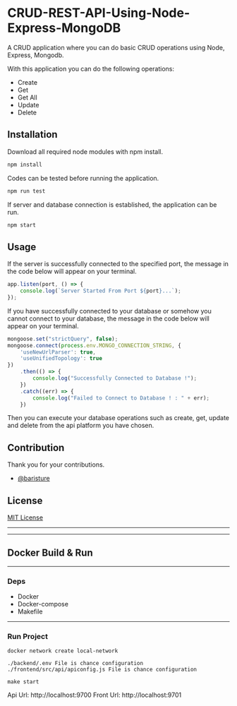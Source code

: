# CRUD-REST-API-Using-Node-Express-MongoDB

A CRUD application where you can do basic CRUD operations using Node, Express, Mongodb.

With this application you can do the following operations:

- Create
- Get
- Get All
- Update
- Delete

## Installation

Download all required node modules with npm install.

```bash
npm install
```
Codes can be tested before running the application.

```bash
npm run test
```
If server and database connection is established, the application can be run.

```bash
npm start
```

## Usage

If the server is successfully connected to the specified port, the message in the code below will appear on your terminal.

```javascript
app.listen(port, () => {
    console.log(`Server Started From Port ${port}...`);
});
```

If you have successfully connected to your database or somehow you cannot connect to your database, the message in the code below will appear on your terminal.

```javascript
mongoose.set("strictQuery", false);
mongoose.connect(process.env.MONGO_CONNECTION_STRING, {
    'useNewUrlParser': true,
    'useUnifiedTopology': true
})
    .then(() => {
        console.log("Successfully Connected to Database !");
    })
    .catch((err) => {
        console.log("Failed to Connect to Database ! : " + err);
    })
```

Then you can execute your database operations such as create, get, update and delete from the api platform you have chosen.

## Contribution

Thank you for your contributions.

- [@baristure](https://github.com/baristure)

## License

[MIT License](LICENSE)

---
---

## Docker Build & Run

---

### Deps

- Docker
- Docker-compose
- Makefile

---

### Run Project

```
docker network create local-network

./backend/.env File is chance configuration
./frontend/src/api/apiconfig.js File is chance configuration

make start
```

Api Url: http://localhost:9700
Front Url: http://localhost:9701
